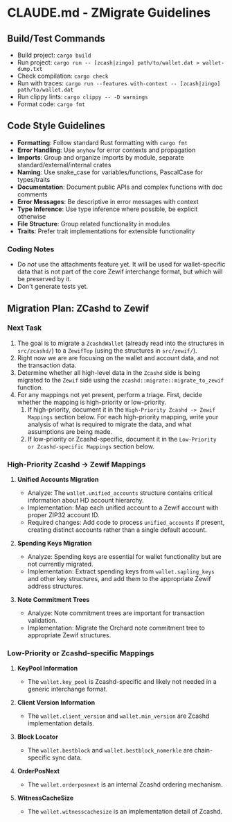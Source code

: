 # CLAUDE.md - ZMigrate Guidelines

## Build/Test Commands

- Build project: `cargo build`
- Run project: `cargo run -- [zcash|zingo] path/to/wallet.dat > wallet-dump.txt`
- Check compilation: `cargo check`
- Run with traces: `cargo run --features with-context -- [zcash|zingo] path/to/wallet.dat`
- Run clippy lints: `cargo clippy -- -D warnings`
- Format code: `cargo fmt`

## Code Style Guidelines

- **Formatting**: Follow standard Rust formatting with `cargo fmt`
- **Error Handling**: Use `anyhow` for error contexts and propagation
- **Imports**: Group and organize imports by module, separate standard/external/internal crates
- **Naming**: Use snake_case for variables/functions, PascalCase for types/traits
- **Documentation**: Document public APIs and complex functions with doc comments
- **Error Messages**: Be descriptive in error messages with context
- **Type Inference**: Use type inference where possible, be explicit otherwise
- **File Structure**: Group related functionality in modules
- **Traits**: Prefer trait implementations for extensible functionality

### Coding Notes

- Do *not* use the attachments feature yet. It will be used for wallet-specific data that is not part of the core Zewif interchange format, but which will be preserved by it.
- Don't generate tests yet.

## Migration Plan: ZCashd to Zewif

### Next Task

1. The goal is to migrate a `ZcashdWallet` (already read into the structures in `src/zcashd/`) to a `ZewifTop` (using the structures in `src/zewif/`).
2. Right now we are are focusing on the wallet and account data, and not the transaction data.
3. Determine whether all high-level data in the `Zcashd` side is being migrated to the `Zewif` side using the `zcashd::migrate::migrate_to_zewif` function.
4. For any mappings not yet present, perform a triage. First, decide whether the mapping is high-priority or low-priority.
   1. If high-priority, document it in the `High-Priority Zcashd -> Zewif Mappings` section below. For each high-priority mapping, write your analysis of what is required to migrate the data, and what assumptions are being made.
   2. If low-priority or Zcashd-specific, document it in the `Low-Priority or Zcashd-specific Mappings` section below.

### High-Priority Zcashd -> Zewif Mappings

1. **Unified Accounts Migration**
   - Analyze: The `wallet.unified_accounts` structure contains critical information about HD account hierarchy.
   - Implementation: Map each unified account to a Zewif account with proper ZIP32 account ID.
   - Required changes: Add code to process `unified_accounts` if present, creating distinct accounts rather than a single default account.

2. **Spending Keys Migration**
   - Analyze: Spending keys are essential for wallet functionality but are not currently migrated.
   - Implementation: Extract spending keys from `wallet.sapling_keys` and other key structures, and add them to the appropriate Zewif address structures.

3. **Note Commitment Trees**
   - Analyze: Note commitment trees are important for transaction validation.
   - Implementation: Migrate the Orchard note commitment tree to appropriate Zewif structures.

### Low-Priority or Zcashd-specific Mappings

1. **KeyPool Information**
   - The `wallet.key_pool` is Zcashd-specific and likely not needed in a generic interchange format.

2. **Client Version Information**
   - The `wallet.client_version` and `wallet.min_version` are Zcashd implementation details.

3. **Block Locator**
   - The `wallet.bestblock` and `wallet.bestblock_nomerkle` are chain-specific sync data.

4. **OrderPosNext**
   - The `wallet.orderposnext` is an internal Zcashd ordering mechanism.

5. **WitnessCacheSize**
   - The `wallet.witnesscachesize` is an implementation detail of Zcashd.
